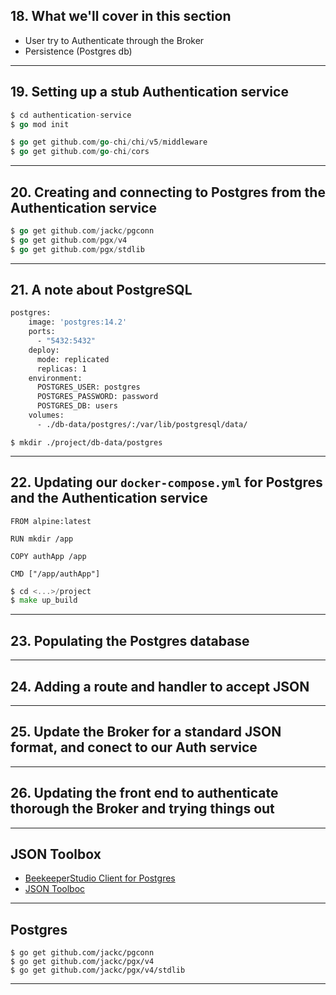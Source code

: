 ## 18. What we'll cover in this section
* User try to Authenticate through the Broker
* Persistence (Postgres db)
  
***

## 19. Setting up a stub Authentication service
```go
$ cd authentication-service
$ go mod init
```

```go
$ go get github.com/go-chi/chi/v5/middleware
$ go get github.com/go-chi/cors
```

***

## 20. Creating and connecting to Postgres from the Authentication service
```go
$ go get github.com/jackc/pgconn
$ go get github.com/pgx/v4
$ go get github.com/pgx/stdlib
```
***

## 21. A note about PostgreSQL
```dockerfile
postgres:
    image: 'postgres:14.2'
    ports:
      - "5432:5432"
    deploy:
      mode: replicated
      replicas: 1
    environment:
      POSTGRES_USER: postgres
      POSTGRES_PASSWORD: password
      POSTGRES_DB: users
    volumes:
      - ./db-data/postgres/:/var/lib/postgresql/data/
```

```
$ mkdir ./project/db-data/postgres
```
***

## 22. Updating our `docker-compose.yml` for Postgres and the Authentication service

```
FROM alpine:latest

RUN mkdir /app

COPY authApp /app

CMD ["/app/authApp"]
```

```go
$ cd <...>/project
$ make up_build
```
***

## 23. Populating the Postgres database

***

## 24. Adding a route and handler to accept JSON

***

## 25. Update the Broker for a standard JSON format, and conect to our Auth service

***

## 26. Updating the front end to authenticate thorough the Broker and trying things out

***

## JSON Toolbox
* [BeekeeperStudio Client for Postgres](https://www.beekeeperstudio.io/)
* [JSON Toolboc](https://github.com/tsawler/toolbox)

***

## Postgres
```
$ go get github.com/jackc/pgconn
$ go get github.com/jackc/pgx/v4
$ go get github.com/jackc/pgx/v4/stdlib
```

***
